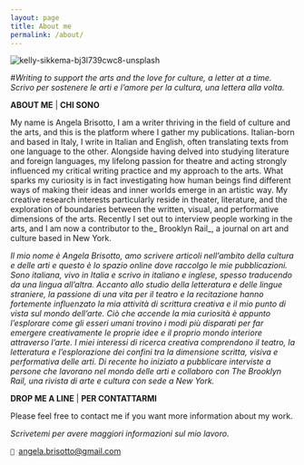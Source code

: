 ```yaml
---
layout: page
title: About me
permalink: /about/
---
```


![kelly-sikkema-bj3l739cwc8-unsplash](https://user-images.githubusercontent.com/57620839/69497386-a14d1980-0edc-11ea-8613-d03d7531ebd2.jpg)


#<em>Writing to support the arts and the love for culture, a letter at a time. \
Scrivo per sostenere le arti e l’amore per la cultura, una lettera alla volta.</em> 


**ABOUT ME** | **CHI SONO**

My name is Angela Brisotto, I am a writer thriving in the field of culture and the arts, and this is the platform where I gather my publications. Italian-born and based in Italy, I write in Italian and English, often translating texts from one language to the other. Alongside having delved into studying literature and foreign languages, my lifelong passion for theatre and acting strongly influenced my critical writing practice and my approach to the arts. What sparks my curiosity is in fact investigating how human beings find different ways of making their ideas and inner worlds emerge in an artistic way.  My creative research interests particularly reside in theater, literature, and the exploration of boundaries between the written, visual, and performative dimensions of the arts. Recently I set out to interview people working in the arts, and I am now a contributor to the_ Brooklyn Rail_, a journal on art and culture based in New York.

_Il mio nome è Angela Brisotto, amo scrivere articoli nell’ambito della cultura e delle arti e questo è lo spazio online dove raccolgo le mie pubblicazioni. Sono italiana, vivo in Italia e scrivo in italiano e inglese, spesso traducendo da una lingua all’altra. Accanto allo studio della letteratura e delle lingue straniere, la passione di una vita per il teatro e la recitazione hanno fortemente influenzato la mia attività di scrittura creativa e il mio punto di vista sul mondo dell’arte. Ciò che accende la mia curiosità è appunto l’esplorare come gli esseri umani trovino i modi più disparati per far emergere creativamente le proprie idee e il proprio mondo interiore attraverso l’arte. I miei interessi di ricerca creativa comprendono il teatro, la letteratura e l’esplorazione dei confini tra la dimensione scritta, visiva e performativa delle arti. Di recente ho iniziato a pubblicare interviste a persone che lavorano nel mondo delle arti e collaboro con The Brooklyn Rail, una rivista di arte e cultura con sede a New York._   

**DROP ME A LINE** | **PER CONTATTARMI**

Please feel free to contact me if you want more information about my work.

_Scrivetemi per avere maggiori informazioni sul mio lavoro._

<code>📮 </code>angela.brisotto@gmail.com




